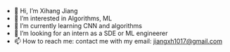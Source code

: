 - 👋 Hi, I’m Xihang Jiang
- 👀 I’m interested in Algorithms, ML
- 🌱 I’m currently learning CNN and algorithms
- 💞️ I’m looking for an intern as a SDE or ML engineerer
- 📫 How to reach me: contact me with my email: jiangxh1017@gmail.com

<!---
XihangJ/XihangJ is a ✨ special ✨ repository because its `README.md` (this file) appears on your GitHub profile.
You can click the Preview link to take a look at your changes.
--->

